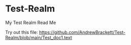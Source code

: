 # Test-Realm
My Test Realm Read Me

Try out this file: https://github.com/AndrewBrackett/Test-Realm/blob/main/Test_doc1.text
